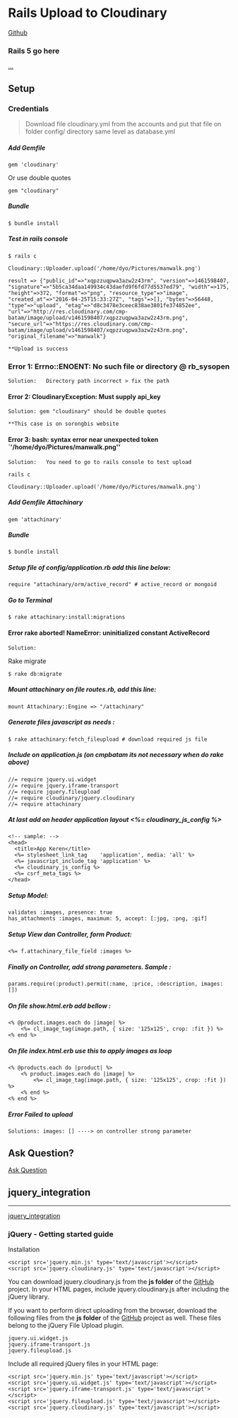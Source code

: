 # Rails Upload to Cloudinary

[Github](https://github.com/assembler/attachinary)

### Rails 5 go here
[...]()  

## Setup

### Credentials

> Download file cloudinary.yml from the accounts and put that file on folder config/ directory same level as database.yml

##### Add Gemfile

	gem 'cloudinary'

Or use double quotes

	gem "cloudinary"

##### Bundle

	$ bundle install

##### Test in rails console

	$ rails c 

	Cloudinary::Uploader.upload('/home/dyo/Pictures/manwalk.png')

	result => {"public_id"=>"xqpzzuqpwa3azw2z43rm", "version"=>1461598407, "signature"=>"5b5ca34daa149934c43daefd9f6fd77d5537ed79", "width"=>175, "height"=>372, "format"=>"png", "resource_type"=>"image", "created_at"=>"2016-04-25T15:33:27Z", "tags"=>[], "bytes"=>56448, "type"=>"upload", "etag"=>"d8c3478e3ceec838ae3801fe374852ee", "url"=>"http://res.cloudinary.com/cmp-batam/image/upload/v1461598407/xqpzzuqpwa3azw2z43rm.png", "secure_url"=>"https://res.cloudinary.com/cmp-batam/image/upload/v1461598407/xqpzzuqpwa3azw2z43rm.png", "original_filename"=>"manwalk"}

	**Upload is success

### Error 1:	Errno::ENOENT: No such file or directory @ rb_sysopen

	Solution:	Directory path incorrect > fix the path	

#### Error 2:    CloudinaryException: Must supply api_key

	Solution: gem "cloudinary" should be double quotes

	**This case is on sorongbis website

#### Error 3: bash: syntax error near unexpected token `'/home/dyo/Pictures/manwalk.png''

	Solution: 	You need to go to rails console to test upload

	rails c

	Cloudinary::Uploader.upload('/home/dyo/Pictures/manwalk.png')

##### Add Gemfile Attachinary

	gem 'attachinary'

##### Bundle	

	$ bundle install

##### Setup file of **config/application.rb** add this line below:

	require "attachinary/orm/active_record" # active_record or mongoid

##### Go to Terminal	

	$ rake attachinary:install:migrations

#### Error rake aborted! NameError: uninitialized constant ActiveRecord
	
	Solution:

Rake migrate	

	$ rake db:migrate

##### Mount attachinary on file routes.rb, add this line:

	mount Attachinary::Engine => "/attachinary"

##### Generate files javascript as needs :

	$ rake attachinary:fetch_fileupload # download required js file

##### Include on application.js (on cmpbatam its not necessary when do rake above)

	//= require jquery.ui.widget
	//= require jquery.iframe-transport
	//= require jquery.fileupload
	//= require cloudinary/jquery.cloudinary
	//= require attachinary

##### At last add on header application layout <%= cloudinary_js_config %>

	<!-- sample: -->
	<head>
	  <title>App Keren</title>
	  <%= stylesheet_link_tag    'application', media: 'all' %>
	  <%= javascript_include_tag 'application' %>
	  <%= cloudinary_js_config %>
	  <%= csrf_meta_tags %>
	</head>	

##### Setup Model:

	validates :images, presence: true
	has_attachments :images, maximum: 5, accept: [:jpg, :png, :gif]


##### Setup View dan Controller, form Product:

	<%= f.attachinary_file_field :images %>

##### Finally on Controller, add strong parameters. Sample :

	params.require(:product).permit(:name, :price, :description, images: [])

##### On file show.html.erb add bellow :

	<% @product.images.each do |image| %>
    	<%= cl_image_tag(image.path, { size: '125x125', crop: :fit }) %>
	<% end %>	

##### On file index.html.erb use this to apply images as loop

	<% @products.each do |product| %>
		<% product.images.each do |image| %>
	    	<%= cl_image_tag(image.path, { size: '125x125', crop: :fit }) %>
		<% end %>		
	<% end %>

##### Error Failed to upload

	Solutions: images: [] ----> on controller strong parameter 	

## Ask Question?

[Ask Question](https://www.bountysource.com/teams/attachinary/issues?tracker_ids=286322)

## jquery_integration
------------------

[jquery_integration](http://cloudinary.com/documentation/jquery_integration)     

### jQuery - Getting started guide

Installation

	<script src='jquery.min.js' type='text/javascript'></script>
	<script src='jquery.cloudinary.js' type='text/javascript'></script>

You can download jquery.cloudinary.js from the **js folder** of the [GitHub](https://github.com/cloudinary/cloudinary_js) project. In your HTML pages, include jquery.cloudinary.js after including the jQuery library.

If you want to perform direct uploading from the browser, download the following files from the **js folder** of the [GitHub](https://github.com/cloudinary/cloudinary_js) project as well. These files belong to the jQuery File Upload plugin.

	jquery.ui.widget.js
	jquery.iframe-transport.js
	jquery.fileupload.js

Include all required jQuery files in your HTML page:

	<script src='jquery.min.js' type='text/javascript'></script>
	<script src='jquery.ui.widget.js' type='text/javascript'></script>
	<script src='jquery.iframe-transport.js' type='text/javascript'></script>
	<script src='jquery.fileupload.js' type='text/javascript'></script>
	<script src='jquery.cloudinary.js' type='text/javascript'></script>













